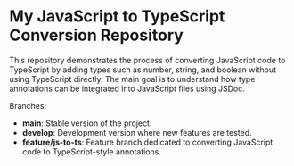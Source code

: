 # My JavaScript to TypeScript Conversion Repository

This repository demonstrates the process of converting JavaScript code to TypeScript by adding types such as number, string, and boolean without using TypeScript directly. The main goal is to understand how type annotations can be integrated into JavaScript files using JSDoc.

Branches:
- **main**: Stable version of the project.
- **develop**: Development version where new features are tested.
- **feature/js-to-ts**: Feature branch dedicated to converting JavaScript code to TypeScript-style annotations.
